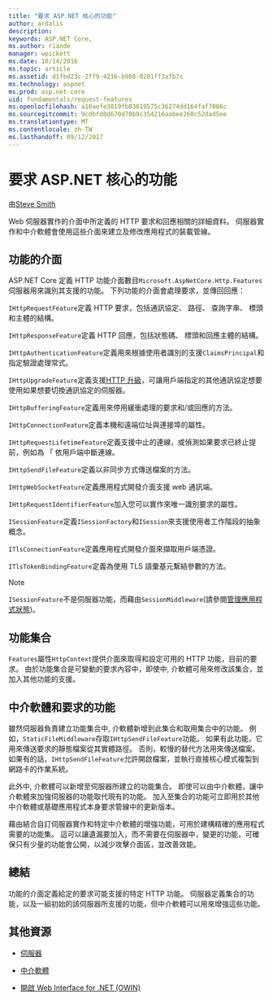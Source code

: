 ```yaml
---
title: "要求 ASP.NET 核心的功能"
author: ardalis
description: 
keywords: ASP.NET Core,
ms.author: riande
manager: wpickett
ms.date: 10/14/2016
ms.topic: article
ms.assetid: d1fbd23c-2ff9-4216-b908-0201ff3afb7c
ms.technology: aspnet
ms.prod: asp.net-core
uid: fundamentals/request-features
ms.openlocfilehash: a10aefe3819fb03019575c36274dd164faf7086c
ms.sourcegitcommit: 9cdbfd0d670d70b9c354216aabee260c52dad5ee
ms.translationtype: MT
ms.contentlocale: zh-TW
ms.lasthandoff: 09/12/2017
---
```

# <a name="request-features-in-aspnet-core"></a>要求 ASP.NET 核心的功能

由[Steve Smith](https://ardalis.com/)

Web 伺服器實作的介面中所定義的 HTTP 要求和回應相關的詳細資料。 伺服器實作和中介軟體會使用這些介面來建立及修改應用程式的裝載管線。

## <a name="feature-interfaces"></a>功能的介面

ASP.NET Core 定義 HTTP 功能介面數目`Microsoft.AspNetCore.Http.Features`伺服器用來識別其支援的功能。 下列功能的介面會處理要求，並傳回回應：

`IHttpRequestFeature`定義 HTTP 要求，包括通訊協定、 路徑、 查詢字串、 標頭和主體的結構。

`IHttpResponseFeature`定義 HTTP 回應，包括狀態碼、 標頭和回應主體的結構。

`IHttpAuthenticationFeature`定義用來根據使用者識別的支援`ClaimsPrincipal`和指定驗證處理常式。

`IHttpUpgradeFeature`定義支援[HTTP 升級](https://tools.ietf.org/html/rfc2616.html#section-14.42)，可讓用戶端指定的其他通訊協定想要使用如果想要切換通訊協定的伺服器。

`IHttpBufferingFeature`定義用來停用緩衝處理的要求和/或回應的方法。

`IHttpConnectionFeature`定義本機和遠端位址與連接埠的屬性。

`IHttpRequestLifetimeFeature`定義支援中止的連線，或偵測如果要求已終止提前，例如為 「 依用戶端中斷連線。

`IHttpSendFileFeature`定義以非同步方式傳送檔案的方法。

`IHttpWebSocketFeature`定義應用程式開發介面支援 web 通訊端。

`IHttpRequestIdentifierFeature`加入您可以實作來唯一識別要求的屬性。

`ISessionFeature`定義`ISessionFactory`和`ISession`來支援使用者工作階段的抽象概念。

`ITlsConnectionFeature`定義應用程式開發介面來擷取用戶端憑證。

`ITlsTokenBindingFeature`定義為使用 TLS 語彙基元繫結參數的方法。

> [!NOTE]
> `ISessionFeature`不是伺服器功能，而藉由`SessionMiddleware`(請參閱[管理應用程式狀態](app-state.md))。

## <a name="feature-collections"></a>功能集合

`Features`屬性`HttpContext`提供介面來取得和設定可用的 HTTP 功能，目前的要求。 由於功能集合是可變動的要求內容中，即使中, 介軟體可用來修改該集合，並加入其他功能的支援。

## <a name="middleware-and-request-features"></a>中介軟體和要求的功能

雖然伺服器負責建立功能集合中, 介軟體新增到此集合和取用集合中的功能。 例如，`StaticFileMiddleware`存取`IHttpSendFileFeature`功能。 如果有此功能，它用來傳送要求的靜態檔案從其實體路徑。 否則，較慢的替代方法用來傳送檔案。 如果有的話，`IHttpSendFileFeature`允許開啟檔案，並執行直接核心模式複製到網路卡的作業系統。

此外中, 介軟體可以新增至伺服器所建立的功能集合。 即使可以由中介軟體，讓中介軟體來加強伺服器的功能取代現有的功能。 加入至集合的功能可立即用於其他中介軟體或基礎應用程式本身要求管線中的更新版本。

藉由結合自訂伺服器實作和特定中介軟體的增強功能，可用於建構精確的應用程式需要的功能集。 這可以讓遺漏要加入，而不需要在伺服器中，變更的功能，可確保只有少量的功能會公開，以減少攻擊介面區，並改善效能。

## <a name="summary"></a>總結

功能的介面定義給定的要求可能支援的特定 HTTP 功能。 伺服器定義集合的功能，以及一組初始的該伺服器所支援的功能，但中介軟體可以用來增強這些功能。

## <a name="additional-resources"></a>其他資源

* [伺服器](servers/index.md)

* [中介軟體](middleware.md)

* [開啟 Web Interface for .NET (OWIN)](owin.md)
